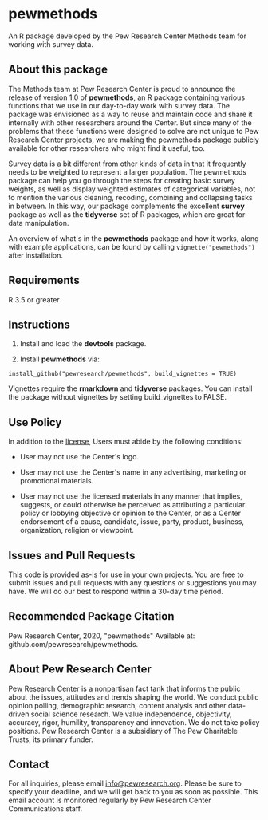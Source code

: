 # pewmethods

An R package developed by the Pew Research Center Methods team for working with survey data.

## About this package

The Methods team at Pew Research Center is proud to announce the release of version 1.0 of **pewmethods**, an R package containing various functions that we use in our day-to-day work with survey data. The package was envisioned as a way to reuse and maintain code and share it internally with other researchers around the Center. But since many of the problems that these functions were designed to solve are not unique to Pew Research Center projects, we are making the pewmethods package publicly available for other researchers who might find it useful, too. 

Survey data is a bit different from other kinds of data in that it frequently needs to be weighted to represent a larger population. The pewmethods package can help you go through the steps for creating basic survey weights, as well as display weighted estimates of categorical variables, not to mention the various cleaning, recoding, combining and collapsing tasks in between. In this way, our package complements the excellent **survey** package as well as the **tidyverse** set of R packages, which are great for data manipulation.

An overview of what's in the **pewmethods** package and how it works, along with example applications, can be found by calling ```vignette("pewmethods")``` after installation.  

## Requirements 

R 3.5 or greater

## Instructions

1. Install and load the **devtools** package.

2. Install **pewmethods** via:  

```install_github("pewresearch/pewmethods", build_vignettes = TRUE)```

Vignettes require the **rmarkdown** and **tidyverse** packages. You can install the package without vignettes by setting build_vignettes to FALSE.  

## Use Policy

In addition to the [license](https://github.com/pewresearch/pewmethods/blob/master/LICENSE), Users must abide by the following conditions:

* User may not use the Center's logo.  

* User may not use the Center's name in any advertising, marketing or promotional materials.  

* User may not use the licensed materials in any manner that implies, suggests, or could otherwise be perceived as attributing a particular policy or lobbying objective or opinion to the Center, or as a Center endorsement of a cause, candidate, issue, party, product, business, organization, religion or viewpoint.  

## Issues and Pull Requests
This code is provided as-is for use in your own projects. You are free to submit issues and pull requests with any questions or suggestions you may have. We will do our best to respond within a 30-day time period.  

## Recommended Package Citation
Pew Research Center, 2020, "pewmethods" Available at: github.com/pewresearch/pewmethods. 

## About Pew Research Center

Pew Research Center is a nonpartisan fact tank that informs the public about the issues, attitudes and trends shaping the world. We conduct public opinion polling, demographic research, content analysis and other data-driven social science research. We value independence, objectivity, accuracy, rigor, humility, transparency and innovation. We do not take policy positions. Pew Research Center is a subsidiary of The Pew Charitable Trusts, its primary funder.

## Contact
For all inquiries, please email info@pewresearch.org. Please be sure to specify your deadline, and we will get back to you as soon as possible. This email account is monitored regularly by Pew Research Center Communications staff.
